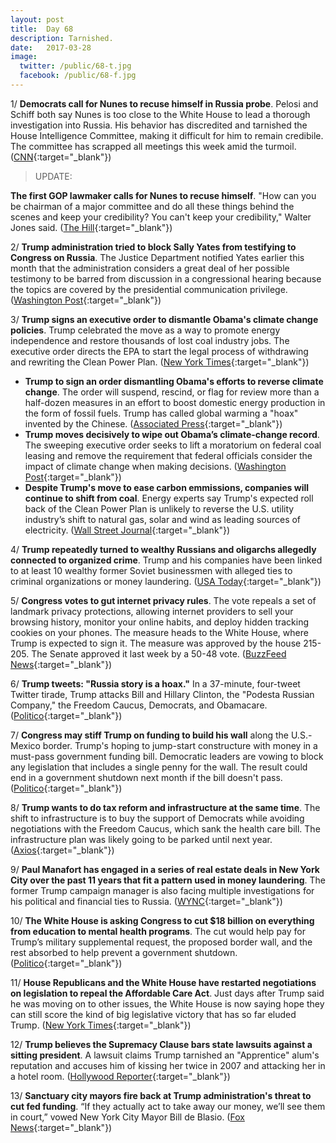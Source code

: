 ```yaml
---
layout: post
title:  Day 68
description: Tarnished.
date:   2017-03-28
image:
  twitter: /public/68-t.jpg
  facebook: /public/68-f.jpg
---
```


1/ **Democrats call for Nunes to recuse himself in Russia probe**. Pelosi and Schiff both say Nunes is too close to the White House to lead a thorough investigation into Russia. His behavior has discredited and tarnished the House Intelligence Committee, making it difficult for him to remain credibile. The committee has scrapped all meetings this week amid the turmoil. ([CNN](http://www.cnn.com/2017/03/27/politics/adam-schiff-nunes-recusal-russia/){:target="_blank"})

> UPDATE:
>
**The first GOP lawmaker calls for Nunes to recuse himself**. "How can you be chairman of a major committee and do all these things behind the scenes and keep your credibility? You can't keep your credibility," Walter Jones said. ([The Hill](http://thehill.com/homenews/house/326184-first-gop-lawmaker-calls-for-nunes-to-recuse-himself){:target="_blank"})
>

2/ **Trump administration tried to block Sally Yates from testifying to Congress on Russia**. The Justice Department notified Yates earlier this month that the administration considers a great deal of her possible testimony to be barred from discussion in a congressional hearing because the topics are covered by the presidential communication privilege. ([Washington Post](https://www.washingtonpost.com/world/national-security/trump-administration-sought-to-block-sally-yates-from-testifying-to-congress-on-russia/2017/03/28/82b73e18-13b4-11e7-9e4f-09aa75d3ec57_story.html){:target="_blank"})

3/ **Trump signs an executive order to dismantle Obama's climate change policies**. Trump celebrated the move as a way to promote energy independence and restore thousands of lost coal industry jobs. The executive order directs the EPA to start the legal process of withdrawing and rewriting the Clean Power Plan. ([New York Times](https://www.nytimes.com/2017/03/28/climate/trump-executive-order-climate-change.html){:target="_blank"})

* **Trump to sign an order dismantling Obama's efforts to reverse climate change**. The order will suspend, rescind, or flag for review more than a half-dozen measures in an effort to boost domestic energy production in the form of fossil fuels. Trump has called global warming a "hoax" invented by the Chinese. ([Associated Press](https://apnews.com/9e1d087bc9d14dba9a91120d78bfef88/Trump-puts-anti-global-warming-projects-on-chopping-block){:target="_blank"})
* **Trump moves decisively to wipe out Obama’s climate-change record**. The sweeping executive order seeks to lift a moratorium on federal coal leasing and remove the requirement that federal officials consider the impact of climate change when making decisions. ([Washington Post](https://www.washingtonpost.com/national/health-science/trump-moves-decisively-to-wipe-out-obamas-climate-change-record/2017/03/27/411043d4-132c-11e7-9e4f-09aa75d3ec57_story.html){:target="_blank"})
* **Despite Trump's move to ease carbon emmissions, companies will continue to shift from coal**. Energy experts say Trump's expected roll back of the Clean Power Plan is unlikely to reverse the U.S. utility industry’s shift to natural gas, solar and wind as leading sources of electricity. ([Wall Street Journal](https://www.wsj.com/articles/despite-trump-move-utilities-shift-from-coal-is-set-to-continue-1490693406){:target="_blank"})

4/ **Trump repeatedly turned to wealthy Russians and oligarchs allegedly connected to organized crime**. Trump and his companies have been linked to at least 10 wealthy former Soviet businessmen with alleged ties to criminal organizations or money laundering. ([USA Today](http://www.usatoday.com/story/news/world/2017/03/28/trump-business-past-ties-russian-mobsters-organized-crime/98321252/){:target="_blank"})

5/ **Congress votes to gut internet privacy rules**. The vote repeals a set of landmark privacy protections, allowing internet providers to sell your browsing history, monitor your online habits, and deploy hidden tracking cookies on your phones. The measure heads to the White House, where Trump is expected to sign it. The measure was approved by the house 215-205. The Senate approved it last week by a 50-48 vote. ([BuzzFeed News](https://www.buzzfeed.com/hamzashaban/congress-votes-to-gut-internet-privacy-rules?utm_term=.cepKKE6O8#.iqvyyE49n){:target="_blank"})

6/ **Trump tweets: "Russia story is a hoax."** In a 37-minute, four-tweet Twitter tirade, Trump attacks Bill and Hillary Clinton, the "Podesta Russian Company," the Freedom Caucus, Democrats, and Obamacare. ([Politico](https://secure.politico.com/story/2017/03/trump-clinton-russia-236571){:target="_blank"})

7/ **Congress may stiff Trump on funding to build his wall** along the U.S.-Mexico border. Trump's hoping to jump-start constructure with money in a must-pass government funding bill. Democratic leaders are vowing to block any legislation that includes a single penny for the wall. The result could end in a government shutdown next month if the bill doesn't pass. ([Politico](https://secure.politico.com/story/2017/03/border-wall-trump-congress-funding-236561){:target="_blank"})

8/ **Trump wants to do tax reform and infrastructure at the same time**. The shift to infrastructure is to buy the support of Democrats while avoiding negotiations with the Freedom Caucus, which sank the health care bill. The infrastructure plan was likely going to be parked until next year. ([Axios](https://www.axios.com/scoop-trump-wants-tax-reform-infrastructure-at-same-time-2332543336.html){:target="_blank"})

9/ **Paul Manafort has engaged in a series of real estate deals in New York City over the past 11 years that fit a pattern used in money laundering**. The former Trump campaign manager is also facing multiple investigations for his political and financial ties to Russia. ([WYNC](https://www.wnyc.org/story/paul-manaforts-puzzling-new-york-real-estate-purchases/){:target="_blank"})

10/ **The White House is asking Congress to cut $18 billion on everything from education to mental health programs**. The cut would help pay for Trump’s military supplemental request, the proposed border wall, and the rest absorbed to help prevent a government shutdown. ([Politico](https://secure.politico.com/story/2017/03/donald-trump-cuts-to-domestic-programs-congress-236579){:target="_blank"})

11/ **House Republicans and the White House have restarted negotiations on legislation to repeal the Affordable Care Act**. Just days after Trump said he was moving on to other issues, the White House is now saying hope they can still score the kind of big legislative victory that has so far eluded Trump. ([New York Times](https://www.nytimes.com/2017/03/28/us/politics/health-care-obamacare-freedom-caucus.html){:target="_blank"})

12/ **Trump believes the Supremacy Clause bars state lawsuits against a sitting president**. A lawsuit claims Trump tarnished an "Apprentice" alum's reputation and accuses him of kissing her twice in 2007 and attacking her in a hotel room. ([Hollywood Reporter](http://www.hollywoodreporter.com/thr-esq/donald-trump-asserts-us-constitution-bars-apprentice-stars-defamation-suit-office-989276){:target="_blank"})

13/ **Sanctuary city mayors fire back at Trump administration's threat to cut fed funding**. “If they actually act to take away our money, we’ll see them in court,” vowed New York City Mayor Bill de Blasio. ([Fox News](http://www.foxnews.com/politics/2017/03/28/sanctuary-city-mayors-fire-back-at-trump-administrations-threat-to-cut-fed-funding.html){:target="_blank"})